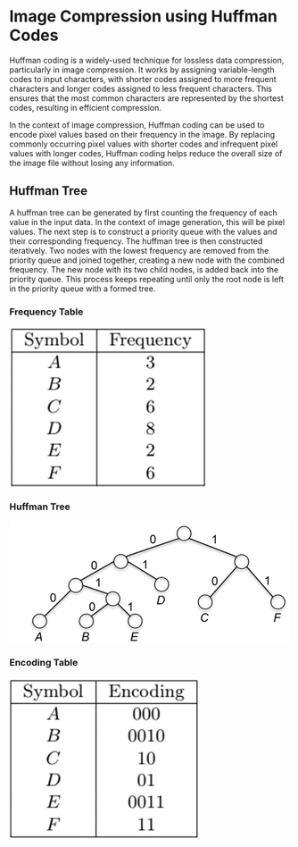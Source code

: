 # Image Compression using Huffman Codes

Huffman coding is a widely-used technique for lossless data compression, particularly in image compression. It works by assigning variable-length codes to input characters, with shorter codes assigned to more frequent characters and longer codes assigned to less frequent characters. This ensures that the most common characters are represented by the shortest codes, resulting in efficient compression.

In the context of image compression, Huffman coding can be used to encode pixel values based on their frequency in the image. By replacing commonly occurring pixel values with shorter codes and infrequent pixel values with longer codes, Huffman coding helps reduce the overall size of the image file without losing any information.

## Huffman Tree
A huffman tree can be generated by first counting the frequency of each value in the input data. In the context of image generation, this will be pixel values. The next step is to construct a priority queue with the values and their corresponding frequency. The huffman tree is then constructed iteratively. Two nodes with the lowest frequency are removed from the priority queue and joined together, creating a new node with the combined frequency. The new node with its two child nodes, is added back into the priority queue. This process keeps repeating until only the root node is left in the priority queue with a formed tree.

### Frequency Table

![model](https://github.com/BabyKangaroo117/ImageCompression/blob/FileStructure/img/FrequencyTable.png)

### Huffman Tree

![Alt text](https://github.com/BabyKangaroo117/ImageCompression/blob/FileStructure/img/HuffmanTree.png)

### Encoding Table

![model](https://github.com/BabyKangaroo117/ImageCompression/blob/FileStructure/img/EncodingTable.png)
